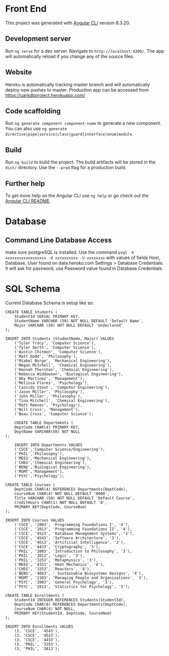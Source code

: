 # Front End

This project was generated with [Angular CLI](https://github.com/angular/angular-cli) version 8.3.20.

## Development server

Run `ng serve` for a dev server. Navigate to `http://localhost:4200/`. The app will automatically reload if you change any of the source files.

## Website
Heroku is automatically tracking master branch and will automatically deploy new pushes to master. Production app can be accessed from https://uarkdbproject.herokuapp.com/

## Code scaffolding

Run `ng generate component component-name` to generate a new component. You can also use `ng generate directive|pipe|service|class|guard|interface|enum|module`.

## Build

Run `ng build` to build the project. The build artifacts will be stored in the `dist/` directory. Use the `--prod` flag for a production build.


## Further help

To get more help on the Angular CLI use `ng help` or go check out the [Angular CLI README](https://github.com/angular/angular-cli/blob/master/README.md).


# Database

## Command Line Database Access

make sure postgreSQL is installed. Use the command 
`psql -h xxxxxxxxxxxxxxxxxx -d xxxxxxxxxx -U xxxxxxxx` with values of fields Host, Database, User found on data.heroku.com Settings > Database Credentials. It will ask for password, use Password value found in Database Credentials. 

# SQL Schema
Current Database Schema is setup like so:
```
CREATE TABLE Students (
	StudentId SERIAL PRIMARY KEY,
	StudentName VARCHAR (50) NOT NULL DEFAULT 'Default Name',
	Major VARCHAR (50) NOT NULL DEFAULT 'Undeclared'
);

INSERT INTO Students (StudentName, Major) VALUES
	('Tyler Tracy', 'Computer Science'),
	('Tyler Gerth', 'Computer Science'),
	('Austin Chitmon', 'Computer Science'),
	('Matt Dodd', 'Philosophy'),
	('Miakel Borge', 'Mechanical Engineering'),
	('Megan Mitchell', 'Chemical Engineering'),
	('Hannah Thornton', 'Chemical Engineering'),
	('Rebecca Widdowson', 'Biological Engineering'),
	('Aby Martinez', 'Management'),
	('Melissa Flores', 'Psychology'),
	('Cassidy Stout', 'Computer Engineering'),
	('Jason Miller', 'Philosophy'),
	('John Miller', 'Philosophy'),
	('Tina Mitchell', 'Chemical Engineering'),
	('Matt Reeves', 'Psychology'),
	('Will Cross', 'Management'),
	('Beau Cross', 'Computer Science');

	CREATE TABLE Departments (
	DeptCode CHAR(4) PRIMARY KEY,
	DeptName VARCHAR(50) NOT NULL
);

	INSERT INTO Departments VALUES
	('CSCE','Computer Science/Engineering'),
	('PHIL','Philosophy'),
	('MEEG','Mechanical Engineering'),
	('CHEG','Chemical Engineering'),
	('BENG','Biological Engineering'),
	('MGMT','Management'),
	('PSYC','Psychology');

CREATE TABLE Courses (
	DeptCode CHAR(4) REFERENCES Departments(DeptCode),
	CourseNum CHAR(4) NOT NULL DEFAULT '0000',
	Title VARCHAR (50) NOT NULL DEFAULT 'Default Course',
	CreditHours CHAR(1) NOT NULL DEFAULT '0',
	PRIMARY KEY(DeptCode, CourseNum)
);

INSERT INTO Courses VALUES 
	('CSCE', '2003', 'Programming Foundations I', '4'),
	('CSCE', '2013', 'Programming Foundations II', '4'),
	('CSCE', '4523', 'Database Management Systems', '3'),
	('CSCE', '4543', 'Software Architecture', '3'),
	('CSCE', '4613', 'Artificial Intelligence', '3'),
	('CSCE', '4433', 'Cryptography', '3'),
	('PHIL', '2003', 'Introduction to Philosophy', '3'),
	('PHIL', '2013', 'Logic', '3'),
	('PHIL', '3253', 'Metaphysics', '3'),
	('MEEG', '4323', 'Heat Mechanics', '4'),
	('CHEG', '3253', 'Reactors', '4'),
	('BENG', '4663', ' Sustainable Biosystems Designs', '4'),
	('MGMT', '2103', 'Managing People and Organizations', '3'),
	('PSYC', '2003', 'General Psychology', '3'),
	('PSYC', '2013', 'Statistics for Psychology', '3');

CREATE TABLE Enrollments (
	StudentId INTEGER REFERENCES Students(StudentId),
	DeptCode CHAR(4) REFERENCES Departments(DeptCode),
	CourseNum CHAR(4) NOT NULL,
	PRIMARY KEY(StudentId, DeptCode, CourseNum)
);

INSERT INTO Enrollments VALUES 
	(3, 'CSCE', '4543'),
	(3, 'CSCE', '4523'),
	(3, 'CSCE', '4433'),
	(3, 'PHIL', '3253'),
	(3, 'PHIL', '2013');
```
